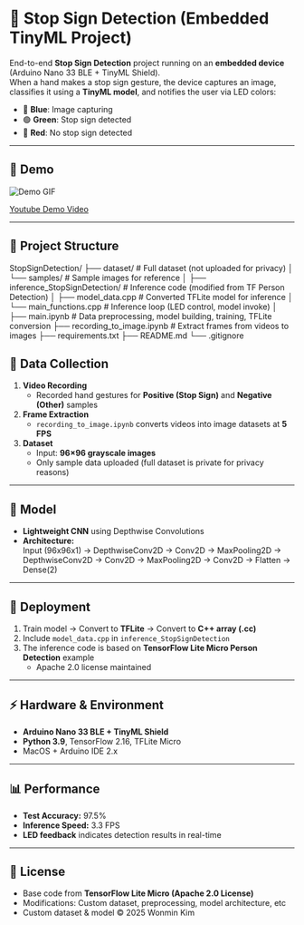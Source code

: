 # 🛑 Stop Sign Detection (Embedded TinyML Project)

End-to-end **Stop Sign Detection** project running on an **embedded device** (Arduino Nano 33 BLE + TinyML Shield).  
When a hand makes a stop sign gesture, the device captures an image, classifies it using a **TinyML model**, and notifies the user via LED colors:

- 🔵 **Blue**: Image capturing  
- 🟢 **Green**: Stop sign detected  
- 🔴 **Red**: No stop sign detected  

---
## 🎥 Demo

![Demo GIF](demo.gif)

[Youtube Demo Video](https://youtu.be/lrnlHX9MhXQ)
___


## 📂 Project Structure

StopSignDetection/
├── dataset/                       # Full dataset (not uploaded for privacy)
│   └── samples/                   # Sample images for reference
│
├── inference_StopSignDetection/    # Inference code (modified from TF Person Detection)
│   ├── model_data.cpp             # Converted TFLite model for inference
│   └── main_functions.cpp         # Inference loop (LED control, model invoke)
│
├── main.ipynb                     # Data preprocessing, model building, training, TFLite conversion
├── recording_to_image.ipynb       # Extract frames from videos to images
├── requirements.txt
├── README.md
└── .gitignore

## 📸 Data Collection

1. **Video Recording**  
   - Recorded hand gestures for **Positive (Stop Sign)** and **Negative (Other)** samples  
2. **Frame Extraction**  
   - `recording_to_image.ipynb` converts videos into image datasets at **5 FPS**  
3. **Dataset**  
   - Input: **96×96 grayscale images**  
   - Only sample data uploaded (full dataset is private for privacy reasons)

---

## 🧠 Model

- **Lightweight CNN** using Depthwise Convolutions
- **Architecture:**  
  Input (96x96x1) → DepthwiseConv2D → Conv2D → MaxPooling2D → DepthwiseConv2D → Conv2D → MaxPooling2D → Conv2D → Flatten → Dense(2)

---

## 🚀 Deployment

1. Train model → Convert to **TFLite** → Convert to **C++ array (.cc)**  
2. Include `model_data.cpp` in `inference_StopSignDetection`  
3. The inference code is based on **TensorFlow Lite Micro Person Detection** example  
   - Apache 2.0 license maintained

---

## ⚡ Hardware & Environment

- **Arduino Nano 33 BLE + TinyML Shield**  
- **Python 3.9**, TensorFlow 2.16, TFLite Micro  
- MacOS + Arduino IDE 2.x

---

## 📊 Performance

- **Test Accuracy:** 97.5%  
- **Inference Speed:** 3.3 FPS  
- **LED feedback** indicates detection results in real-time

---

## 📜 License

- Base code from **TensorFlow Lite Micro (Apache 2.0 License)**
- Modifications: Custom dataset, preprocessing, model architecture, etc
- Custom dataset & model © 2025 Wonmin Kim
